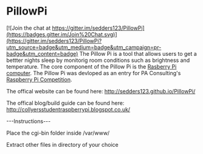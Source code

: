 # PillowPi

[![Join the chat at https://gitter.im/sedders123/PillowPi](https://badges.gitter.im/Join%20Chat.svg)](https://gitter.im/sedders123/PillowPi?utm_source=badge&utm_medium=badge&utm_campaign=pr-badge&utm_content=badge)
The Pillow Pi is a tool that allows users to get a bettter nights sleep by monitorig room conditions such as brightness and temperature. The core component of the Pillow Pi is the [Rasberry Pi computer](http://www.raspberrypi.org/). The Pillow Pi was devloped as an entry for PA Consulting's [Raspberry Pi Competition](http://www.paconsulting.com/events/pas-new-raspberry-pi-competition-for-2014-15/).

The offical website can be found here: http://sedders123.github.io/PillowPi/

The offical blog/build guide can be found here: http://collyersstudentraspberrypi.blogspot.co.uk/

---Instructions---

Place the cgi-bin folder inside /var/www/

Extract other files in directory of your choice